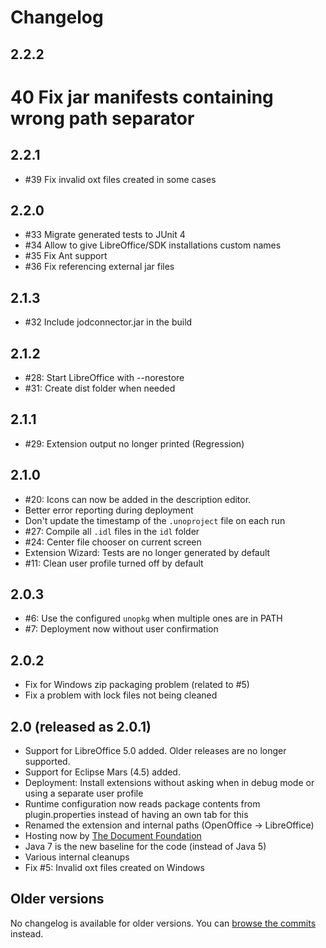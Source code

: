 # Changelog

## 2.2.2
# 40 Fix jar manifests containing wrong path separator

## 2.2.1
* #39 Fix invalid oxt files created in some cases

## 2.2.0
* #33 Migrate generated tests to JUnit 4
* #34 Allow to give LibreOffice/SDK installations custom names
* #35 Fix Ant support
* #36 Fix referencing external jar files

## 2.1.3
* #32 Include jodconnector.jar in the build

## 2.1.2
* #28: Start LibreOffice with --norestore 
* #31: Create dist folder when needed

## 2.1.1
* #29: Extension output no longer printed (Regression)

## 2.1.0
* #20: Icons can now be added in the description editor.
* Better error reporting during deployment
* Don't update the timestamp of the `.unoproject` file on each run
* #27: Compile all `.idl` files in the `idl` folder
* #24: Center file chooser on current screen
* Extension Wizard: Tests are no longer generated by default
* #11: Clean user profile turned off by default

## 2.0.3
* #6: Use the configured `unopkg` when multiple ones are in PATH
* #7: Deployment now without user confirmation

## 2.0.2
* Fix for Windows zip packaging problem (related to #5)
* Fix a problem with lock files not being cleaned

## 2.0 (released as 2.0.1)

* Support for LibreOffice 5.0 added. Older releases are no longer supported.
* Support for Eclipse Mars (4.5) added.
* Deployment: Install extensions without asking when in debug mode or using a separate user profile
* Runtime configuration now reads package contents from plugin.properties instead of having an own tab for this
* Renamed the extension and internal paths (OpenOffice -> LibreOffice)
* Hosting now by [The Document Foundation](http://www.documentfoundation.org/)
* Java 7 is the new baseline for the code (instead of Java 5)
* Various internal cleanups
* Fix #5: Invalid oxt files created on Windows

## Older versions

No changelog is available for older versions. You can [browse the commits](https://github.com/LibreOffice/loeclipse/commits/master) instead.
